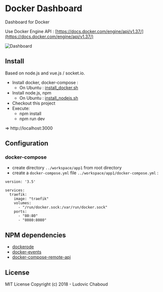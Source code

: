 # Docker Dashboard

Dashboard for Docker

Use Docker Engine API : [https://docs.docker.com/engine/api/v1.37/](https://docs.docker.com/engine/api/v1.37/)

![Dashboard](https://github.com/ludovic-chaboud/docker-dashboard/blob/master/doc/images/dashboard.jpg)

## Install

Based on node.js and vue.js / socket.io.

* Install docker, docker-compose :
  * On Ubuntu : [install_docker.sh](https://github.com/ludovic-chaboud/docker-dashboard/blob/master/install_linux/ubuntu/install_docker.sh)
* Install node.js, npm
  * On Ubuntu : [install_nodejs.sh](https://github.com/ludovic-chaboud/docker-dashboard/blob/master/install_linux/ubuntu/install_nodejs.sh)
* Checkout this project
* Execute:
  * npm install
  * npm run dev

=> http://localhost:3000

## Configuration

### docker-compose

* create directory ```../workspace/app1``` from root directory
* create a ```docker-compose.yml``` file ```../workspace/app1/docker-compose.yml``` :
```
version: '3.5'

services:
  traefik:
    image: "traefik"
    volumes:
      - "/run/docker.sock:/var/run/docker.sock"
    ports:
      - "80:80"
      - "8080:8080"
```

## NPM dependencies

* [dockerode](https://www.npmjs.com/package/dockerode)
* [docker-events](https://www.npmjs.com/package/docker-events)
* [docker-compose-remote-api](https://www.npmjs.com/package/docker-compose-remote-api)

## License

MIT License
Copyright (c) 2018 - Ludovic Chaboud

